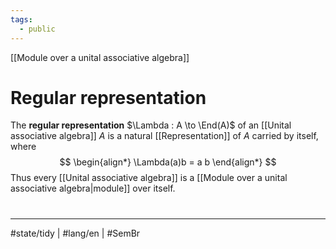 ```yaml
---
tags:
  - public
---
```

[[Module over a unital associative algebra]]
# Regular representation

The **regular representation** $\Lambda : A \to \End(A)$ of an [[Unital associative algebra]] $A$ is a natural [[Representation]] of $A$ carried by itself, where
$$
\begin{align*}
\Lambda(a)b = a b
\end{align*}
$$
Thus every [[Unital associative algebra]] is a [[Module over a unital associative algebra|module]] over itself.


#
---
#state/tidy | #lang/en | #SemBr 